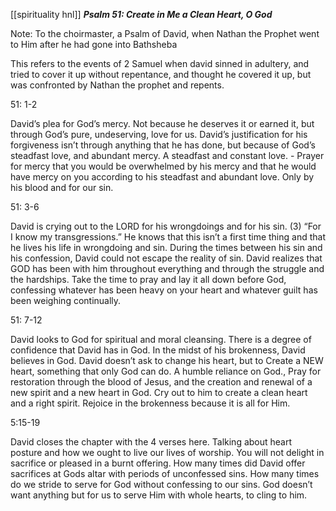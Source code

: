 [[spirituality hnl]]
_**Psalm 51: Create in Me a Clean Heart, O God**_

Note: To the choirmaster, a Psalm of David, when Nathan the Prophet went to Him after he had gone into Bathsheba

This refers to the events of 2 Samuel when david sinned in adultery, and tried to cover it up without repentance, and thought he covered it up, but was confronted by Nathan the prophet and repents.

51: 1-2

David’s plea for God’s mercy. Not because he deserves it or earned it, but through God’s pure, undeserving, love for us. David’s justification for his forgiveness isn’t through anything that he has done, but because of God’s steadfast love, and abundant mercy. A steadfast and constant love. - Prayer for mercy that you would be overwhelmed by his mercy and that he would have mercy on you according to his steadfast and abundant love. Only by his blood and for our sin.

51: 3-6

David is crying out to the LORD for his wrongdoings and for his sin. (3) “For I know my transgressions.” He knows that this isn’t a first time thing and that he lives his life in wrongdoing and sin. During the times between his sin and his confession, David could not escape the reality of sin. David realizes that GOD has been with him throughout everything and through the struggle and the hardships. Take the time to pray and lay it all down before God, confessing whatever has been heavy on your heart and whatever guilt has been weighing continually.

51: 7-12

David looks to God for spiritual and moral cleansing. There is a degree of confidence that David has in God. In the midst of his brokenness, David believes in God. David doesn’t ask to change his heart, but to Create a NEW heart, something that only God can do. A humble reliance on God., Pray for restoration through the blood of Jesus, and the creation and renewal of a new spirit and a new heart in God. Cry out to him to create a clean heart and a right spirit. Rejoice in the brokenness because it is all for Him.

5:15-19

David closes the chapter with the 4 verses here. Talking about heart posture and how we ought to live our lives of worship. You will not delight in sacrifice or pleased in a burnt offering. How many times did David offer sacrifices at Gods altar with periods of unconfessed sins. How many times do we stride to serve for God without confessing to our sins. God doesn’t want anything but for us to serve Him with whole hearts, to cling to him.